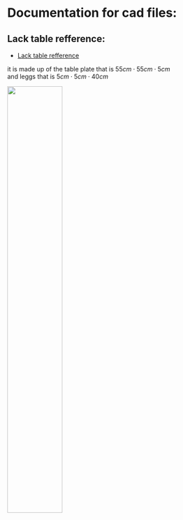 # Documentation for cad files:

## Lack table refference:
- [Lack table refference](https://www.ikea.com/no/no/p/lack-bord-brunsvart-80104268/#content)

it is made up of the table plate that is $55 cm \cdot 55 cm \cdot 5 cm$  
and leggs that is $5 cm \cdot 5 cm \cdot 40 cm$

<img src="/cad/pictures/lack-bord-brunsvart__0702066_pe724306_s5.avif" style="width:50%; display: block;"/>